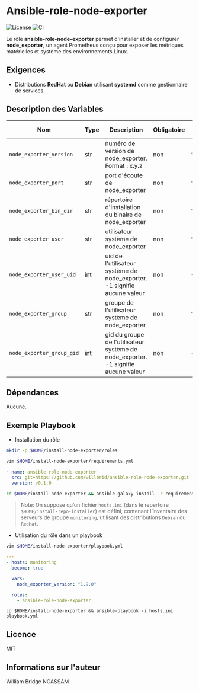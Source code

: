 # Ansible-role-node-exporter

[![License](https://img.shields.io/badge/license-MIT-blue.svg)](https://github.com/willbrid/ansible-role-node-exporter/blob/main/LICENSE) [![CI](https://github.com/willbrid/ansible-role-node-exporter/actions/workflows/ci.yml/badge.svg)](https://github.com/willbrid/ansible-role-node-exporter/actions/workflows/ci.yml)

Le rôle **ansible-role-node-exporter** permet d'installer et de configurer **node_exporter**, un agent Prometheus conçu pour exposer les métriques matérielles et système des environnements Linux.

## Exigences

- Distributions **RedHat** ou **Debian** utilisant **systemd** comme gestionnaire de services.

## Description des Variables

|Nom|Type|Description|Obligatoire|Valeur par défaut|
|---|----|-----------|-----------|-----------------|
`node_exporter_version`|str|numéro de version de node_exporter. Format : x.y.z|non|`"1.9.0"`
`node_exporter_port`|str|port d'écoute de node_exporter|non|`"9100"`
`node_exporter_bin_dir`|str|répertoire d'installation du binaire de node_exporter|non|`"/usr/local/bin"`
`node_exporter_user`|str|utilisateur système de node_exporter|non|`"node_exporter"`
`node_exporter_user_uid`|int|uid de l'utilisateur système de node_exporter. -1 signifie aucune valeur|non|`-1`
`node_exporter_group`|str|groupe de l'utilisateur système de node_exporter|non|`"node_exporter"`
`node_exporter_group_gid`|int|gid du groupe de l'utilisateur système de node_exporter. -1 signifie aucune valeur|non|`-1`

## Dépendances

Aucune.

## Exemple Playbook

- Installation du rôle

```bash
mkdir -p $HOME/install-node-exporter/roles
```

```bash
vim $HOME/install-node-exporter/requirements.yml
```

```yaml
- name: ansible-role-node-exporter
  src: git+https://github.com/willbrid/ansible-role-node-exporter.git
  version: v0.1.0
```

```bash
cd $HOME/install-node-exporter && ansible-galaxy install -r requirements.yml --roles-path roles
```

> Note: On suppose qu’un fichier `hosts.ini` (dans le repertoire `$HOME/install-repo-installer`) est défini, contenant l’inventaire des serveurs de groupe `monitoring`, utilisant des distributions `Debian` ou `RedHat`.

- Utilisation du rôle dans un playbook

```bash
vim $HOME/install-node-exporter/playbook.yml
```

```yaml
---
- hosts: monitoring
  become: true

  vars:
    node_exporter_version: "1.9.0"

  roles:
    - ansible-role-node-exporter
```

```
cd $HOME/install-node-exporter && ansible-playbook -i hosts.ini playbook.yml
```

## Licence

MIT

## Informations sur l'auteur

William Bridge NGASSAM
